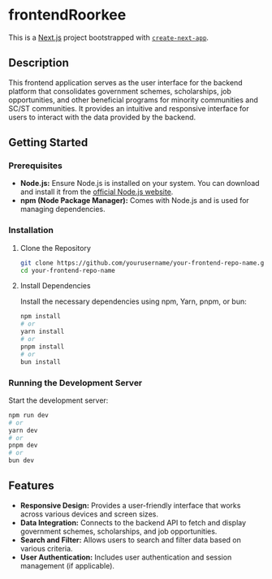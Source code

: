 <!-- This is a [Next.js](https://nextjs.org/) project bootstrapped with [`create-next-app`](https://github.com/vercel/next.js/tree/canary/packages/create-next-app).

## Getting Started

First, run the development server:

```bash
npm run dev
# or
yarn dev
# or
pnpm dev
# or
bun dev
```

Open [http://54.79.141.24:8000](http://54.79.141.24:8000) with your browser to see the result.

You can start editing the page by modifying `pages/index.js`. The page auto-updates as you edit the file.

[API routes](https://nextjs.org/docs/api-routes/introduction) can be accessed on [http://54.79.141.24:8000/api/hello](http://54.79.141.24:8000/api/hello). This endpoint can be edited in `pages/api/hello.js`.

The `pages/api` directory is mapped to `/api/*`. Files in this directory are treated as [API routes](https://nextjs.org/docs/api-routes/introduction) instead of React pages.

This project uses [`next/font`](https://nextjs.org/docs/basic-features/font-optimization) to automatically optimize and load Inter, a custom Google Font.

## Learn More

To learn more about Next.js, take a look at the following resources:

- [Next.js Documentation](https://nextjs.org/docs) - learn about Next.js features and API.
- [Learn Next.js](https://nextjs.org/learn) - an interactive Next.js tutorial.

You can check out [the Next.js GitHub repository](https://github.com/vercel/next.js/) - your feedback and contributions are welcome!

## Deploy on Vercel

The easiest way to deploy your Next.js app is to use the [Vercel Platform](https://vercel.com/new?utm_medium=default-template&filter=next.js&utm_source=create-next-app&utm_campaign=create-next-app-readme) from the creators of Next.js.

Check out our [Next.js deployment documentation](https://nextjs.org/docs/deployment) for more details. -->

# frontendRoorkee

This is a [Next.js](https://nextjs.org/) project bootstrapped with [`create-next-app`](https://github.com/vercel/next.js/tree/canary/packages/create-next-app).

## Description

This frontend application serves as the user interface for the backend platform that consolidates government schemes, scholarships, job opportunities, and other beneficial programs for minority communities and SC/ST communities. It provides an intuitive and responsive interface for users to interact with the data provided by the backend.

## Getting Started

### Prerequisites

- **Node.js:** Ensure Node.js is installed on your system. You can download and install it from the [official Node.js website](https://nodejs.org/).
- **npm (Node Package Manager):** Comes with Node.js and is used for managing dependencies.

### Installation

1. Clone the Repository

   ```bash
   git clone https://github.com/yourusername/your-frontend-repo-name.git
   cd your-frontend-repo-name
   ```

2. Install Dependencies

   Install the necessary dependencies using npm, Yarn, pnpm, or bun:

   ```bash
   npm install
   # or
   yarn install
   # or
   pnpm install
   # or
   bun install
   ```

### Running the Development Server

Start the development server:

```bash
npm run dev
# or
yarn dev
# or
pnpm dev
# or
bun dev
```

## Features

- **Responsive Design:** Provides a user-friendly interface that works across various devices and screen sizes.
- **Data Integration:** Connects to the backend API to fetch and display government schemes, scholarships, and job opportunities.
- **Search and Filter:** Allows users to search and filter data based on various criteria.
- **User Authentication:** Includes user authentication and session management (if applicable).

